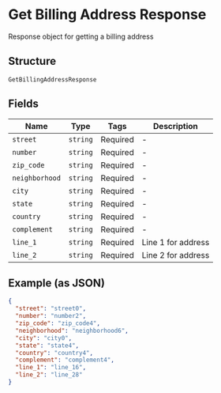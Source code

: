 
# Get Billing Address Response

Response object for getting a billing address

## Structure

`GetBillingAddressResponse`

## Fields

| Name | Type | Tags | Description |
|  --- | --- | --- | --- |
| `street` | `string` | Required | - |
| `number` | `string` | Required | - |
| `zip_code` | `string` | Required | - |
| `neighborhood` | `string` | Required | - |
| `city` | `string` | Required | - |
| `state` | `string` | Required | - |
| `country` | `string` | Required | - |
| `complement` | `string` | Required | - |
| `line_1` | `string` | Required | Line 1 for address |
| `line_2` | `string` | Required | Line 2 for address |

## Example (as JSON)

```json
{
  "street": "street0",
  "number": "number2",
  "zip_code": "zip_code4",
  "neighborhood": "neighborhood6",
  "city": "city0",
  "state": "state4",
  "country": "country4",
  "complement": "complement4",
  "line_1": "line_16",
  "line_2": "line_28"
}
```

